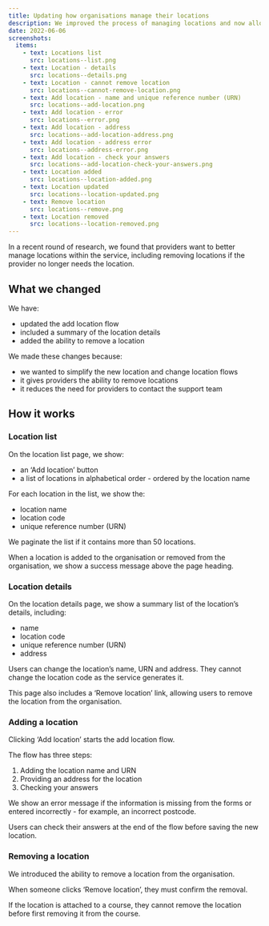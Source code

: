```yaml
---
title: Updating how organisations manage their locations
description: We improved the process of managing locations and now allow providers to remove locations
date: 2022-06-06
screenshots:
  items:
    - text: Locations list
      src: locations--list.png
    - text: Location - details
      src: locations--details.png
    - text: Location - cannot remove location
      src: locations--cannot-remove-location.png
    - text: Add location - name and unique reference number (URN)
      src: locations--add-location.png
    - text: Add location - error
      src: locations--error.png
    - text: Add location - address
      src: locations--add-location-address.png
    - text: Add location - address error
      src: locations--address-error.png
    - text: Add location - check your answers
      src: locations--add-location-check-your-answers.png
    - text: Location added
      src: locations--location-added.png
    - text: Location updated
      src: locations--location-updated.png
    - text: Remove location
      src: locations--remove.png
    - text: Location removed
      src: locations--location-removed.png
---
```


In a recent round of research, we found that providers want to better manage locations within the service, including removing locations if the provider no longer needs the location.

## What we changed

We have:

- updated the add location flow
- included a summary of the location details
- added the ability to remove a location

We made these changes because:

- we wanted to simplify the new location and change location flows
- it gives providers the ability to remove locations
- it reduces the need for providers to contact the support team

## How it works

### Location list

On the location list page, we show:

- an ‘Add location’ button
- a list of locations in alphabetical order - ordered by the location name

For each location in the list, we show the:

- location name
- location code
- unique reference number (URN)

We paginate the list if it contains more than 50 locations.

When a location is added to the organisation or removed from the organisation, we show a success message above the page heading.

### Location details

On the location details page, we show a summary list of the location’s details, including:

- name
- location code
- unique reference number (URN)
- address

Users can change the location’s name, URN and address. They cannot change the location code as the service generates it.

This page also includes a ‘Remove location’ link, allowing users to remove the location from the organisation.

### Adding a location

Clicking ‘Add location’ starts the add location flow.

The flow has three steps:

1. Adding the location name and URN
2. Providing an address for the location
3. Checking your answers

We show an error message if the information is missing from the forms or entered incorrectly - for example, an incorrect postcode.

Users can check their answers at the end of the flow before saving the new location.

### Removing a location

We introduced the ability to remove a location from the organisation.

When someone clicks ‘Remove location’, they must confirm the removal.

If the location is attached to a course, they cannot remove the location before first removing it from the course.
